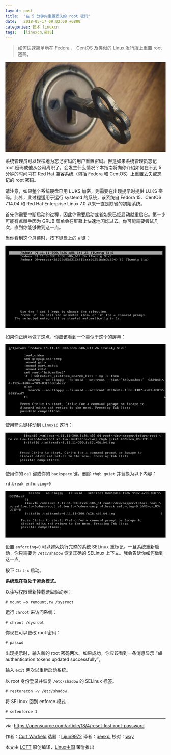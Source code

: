```yaml
---
layout: post
title:	"在 5 分钟内重置丢失的 root 密码"
date:	2018-05-17 09:02:00 +0800 
categories:	技术 linuxcn 
tags:	[linuxcn,密码]
---
```




> 
> 如何快速简单地在 Fedora 、 CentOS 及类似的 Linux 发行版上重置 root 密码。
> 
> 
> 


![](/Asserts/Images/album/201805/17/090716ijbddjjptmudu9de.jpg)


系统管理员可以轻松地为忘记密码的用户重置密码。但是如果系统管理员忘记 root 密码或他从公司离职了，会发生什么情况？本指南将向你介绍如何在不到 5 分钟的时间内在 Red Hat 兼容系统（包括 Fedora 和 CentOS）上重置丢失或忘记的 root 密码。


请注意，如果整个系统硬盘已用 LUKS 加密，则需要在出现提示时提供 LUKS 密码。此外，此过程适用于运行 systemd 的系统，该系统自 Fedora 15、CentOS 7.14.04 和 Red Hat Enterprise Linux 7.0 以来一直是缺省的初始系统。


首先你需要中断启动的过程，因此你需要启动或者如果已经启动就重启它。第一步可能有点棘手因为 GRUB 菜单会在屏幕上快速地闪烁过去。你可能需要尝试几次，直到你能够做到这一点。


当你看到这个屏幕时，按下键盘上的 `e` 键：


![](/Asserts/Images/album/201805/17/090246xolkqql77l88aky8.png)


如果你正确地做了这点，你应该看到一个类似于这个的屏幕：


![](/Asserts/Images/album/201805/17/090247kgmghcn1jtmmlgd6.png)


使用箭头键移动到 `Linux16` 这行：


![](/Asserts/Images/album/201805/17/090247nwoy8mkbq7qb7hdh.png)


使用你的 `del` 键或你的 `backspace` 键，删除 `rhgb quiet` 并替换为以下内容：



```
rd.break enforcing=0

```

![](/Asserts/Images/album/201805/17/090247z3lrrglyur7373ui.png)


设置 `enforcing=0` 可以避免执行完整的系统 SELinux 重标记。一旦系统重新启动，你只需要为 `/etc/shadow` 恢复正确的 SELinux 上下文。我会告诉你如何做到这一点。


按下 `Ctrl-x` 启动。


**系统现在将处于紧急模式。**


以读写权限重新挂载硬盘驱动器：



```
# mount –o remount,rw /sysroot

```

运行 `chroot` 来访问系统：



```
# chroot /sysroot

```

你现在可以更改 root 密码：



```
# passwd

```

出现提示时，输入新的 root 密码两次。如果成功，你应该看到一条消息显示 “all authentication tokens updated successfully”。


输入 `exit` 两次以重新启动系统。


以 root 身份登录并恢复 `/etc/shadow` 的 SELinux 标签。



```
# restorecon -v /etc/shadow

```

将 SELinux 回到 enforce 模式：



```
# setenforce 1

```



---


via: <https://opensource.com/article/18/4/reset-lost-root-password>


作者：[Curt Warfield](https://opensource.com/users/rcurtiswarfield) 选题：[lujun9972](https://github.com/lujun9972) 译者：[geekpi](https://github.com/geekpi) 校对：[wxy](https://github.com/wxy)


本文由 [LCTT](https://github.com/LCTT/TranslateProject) 原创编译，[Linux中国](https://linux.cn/) 荣誉推出
